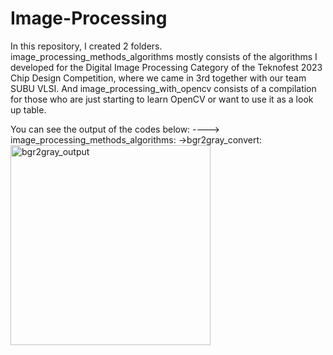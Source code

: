 # Image-Processing

In this repository, I created 2 folders. image_processing_methods_algorithms mostly consists of the algorithms I developed for the Digital Image Processing Category of the Teknofest 2023 Chip Design Competition, where we came in 3rd together with our team SUBU VLSI. And image_processing_with_opencv consists of a compilation for those who are just starting to learn OpenCV or want to use it as a look up table.

You can see the output of the codes below: 
----> image_processing_methods_algorithms: 
->bgr2gray_convert:
<img width="320" alt="bgr2gray_output" src="https://github.com/busraakara/Image-Processing/assets/105877486/ec5e7725-0b67-407a-b8f8-95db6689eb5a">
